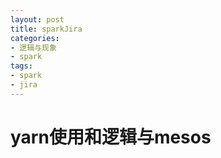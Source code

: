 ```yaml
---
layout: post
title: sparkJira
categories:
- 逻辑与现象
- spark
tags:
- spark
- jira
---
```



 yarn使用和逻辑与mesos
============
